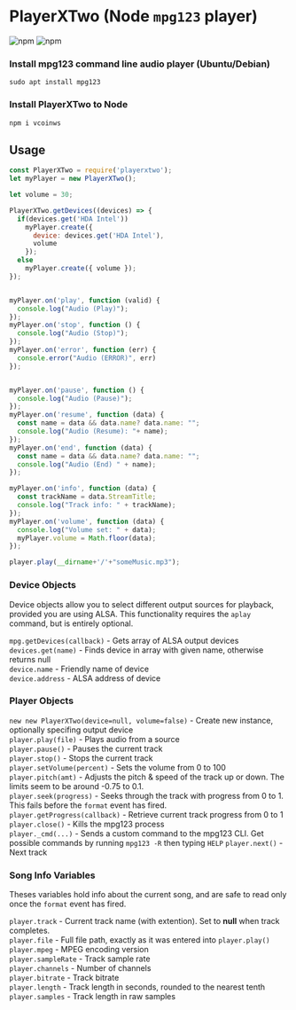 # PlayerXTwo (Node `mpg123` player)

![npm](https://img.shields.io/npm/v/playerxtwo.svg?style=flat-square)
![npm](https://img.shields.io/npm/dt/playerxtwo.svg?style=flat-square)


### Install mpg123 command line audio player (Ubuntu/Debian)
```
sudo apt install mpg123
```

### Install PlayerXTwo to Node
```shell
npm i vcoinws
```

## Usage

```js
const PlayerXTwo = require('playerxtwo');
let myPlayer = new PlayerXTwo();

let volume = 30;

PlayerXTwo.getDevices((devices) => {
  if(devices.get('HDA Intel'))
    myPlayer.create({
      device: devices.get('HDA Intel'),
      volume
    });
  else
    myPlayer.create({ volume });
});


myPlayer.on('play', function (valid) {
  console.log("Audio (Play)");
});
myPlayer.on('stop', function () {
  console.log("Audio (Stop)");
});
myPlayer.on('error', function (err) {
  console.error("Audio (ERROR)", err)
});


myPlayer.on('pause', function () {
  console.log("Audio (Pause)");
});
myPlayer.on('resume', function (data) {
  const name = data && data.name? data.name: "";
  console.log("Audio (Resume): "+ name);
});
myPlayer.on('end', function (data) {
  const name = data && data.name? data.name: "";
  console.log("Audio (End) " + name);
});

myPlayer.on('info', function (data) {
  const trackName = data.StreamTitle;
  console.log("Track info: " + trackName);
});
myPlayer.on('volume', function (data) {
  console.log("Volume set: " + data);
  myPlayer.volume = Math.floor(data);
});

player.play(__dirname+'/'+"someMusic.mp3");

```



### Device Objects

Device objects allow you to select different output sources for playback, provided you are using ALSA.
This functionality requires the `aplay` command, but is entirely optional.

`mpg.getDevices(callback)` - Gets array of ALSA output devices   
`devices.get(name)` - Finds device in array with given name, otherwise returns null   
`device.name` - Friendly name of device   
`device.address` - ALSA address of device


### Player Objects

`new new PlayerXTwo(device=null, volume=false)` - Create new instance, optionally specifing output device  
`player.play(file)` - Plays audio from a source  
`player.pause()` - Pauses the current track  
`player.stop()` - Stops the current track  
`player.setVolume(percent)` - Sets the volume from 0 to 100
`player.pitch(amt)` - Adjusts the pitch & speed of the track up or down. The limits seem to be around -0.75 to 0.1.  
`player.seek(progress)` - Seeks through the track with progress from 0 to 1. This fails before the `format` event has fired.  
`player.getProgress(callback)` - Retrieve current track progress from 0 to 1  
`player.close()` - Kills the mpg123 process  
`player._cmd(...)` - Sends a custom command to the mpg123 CLI. Get possible commands by running `mpg123 -R` then typing `HELP`
`player.next()` - Next track  


### Song Info Variables

Theses variables hold info about the current song, and are safe to read only once the `format` event has fired.

`player.track` - Current track name (with extention). Set to **null** when track completes.  
`player.file` - Full file path, exactly as it was entered into `player.play()`  
`player.mpeg` - MPEG encoding version  
`player.sampleRate` - Track sample rate  
`player.channels` - Number of channels  
`player.bitrate` - Track bitrate  
`player.length` - Track length in seconds, rounded to the nearest tenth  
`player.samples` - Track length in raw samples  
